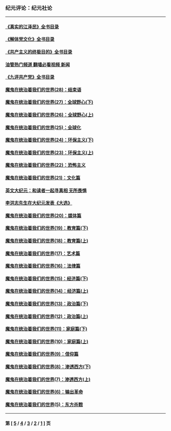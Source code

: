 ### 纪元评论：纪元社论
---
#### [《真实的江泽民》全书目录](../../pages/nsc422/n13721399.md?08290330) 
#### [《解体党文化》全书目录](../../pages/nsc422/n13721157.md?08290330) 
#### [《共产主义的终极目的》全书目录](../../pages/nsc422/n13721048.md?08290330) 
#### [油管热门频道 翻墙必看视频 新闻](ok?08290330)
#### [《九评共产党》全书目录](../../pages/nsc422/n13708085.md?08290330) 
#### [魔鬼在统治着我们的世界(28)：结束语](../../pages/nsc422/n10936246.md?08290330) 
#### [魔鬼在统治着我们的世界(27)：全球野心(下)](../../pages/nsc422/n10928319.md?08290330) 
#### [魔鬼在统治着我们的世界(26)：全球野心(上)](../../pages/nsc422/n10900318.md?08290330) 
#### [魔鬼在统治着我们的世界(25)：全球化](../../pages/nsc422/n10788205.md?08290330) 
#### [魔鬼在统治着我们的世界(24)：环保主义(下)](../../pages/nsc422/n10695307.md?08290330) 
#### [魔鬼在统治着我们的世界(23)：环保主义(上)](../../pages/nsc422/n10688613.md?08290330) 
#### [魔鬼在统治着我们的世界(22)：恐怖主义](../../pages/nsc422/n10614727.md?08290330) 
#### [魔鬼在统治着我们的世界(21)：文化篇](../../pages/nsc422/n10597706.md?08290330) 
#### [英文大纪元：和读者一起寻真相 无所畏惧](../../pages/nsc422/n12542027.md?08290330) 
#### [李洪志先生在大纪元发表《大选》](../../pages/nsc422/n12534746.md?08290330) 
#### [魔鬼在统治着我们的世界(20)：媒体篇](../../pages/nsc422/n10586579.md?08290330) 
#### [魔鬼在统治着我们的世界(19)：教育篇(下)](../../pages/nsc422/n10564808.md?08290330) 
#### [魔鬼在统治着我们的世界(18)：教育篇(上)](../../pages/nsc422/n10526970.md?08290330) 
#### [魔鬼在统治着我们的世界(17)：艺术篇](../../pages/nsc422/n10499093.md?08290330) 
#### [魔鬼在统治着我们的世界(16)：法律篇](../../pages/nsc422/n10485969.md?08290330) 
#### [魔鬼在统治着我们的世界(15)：经济篇(下)](../../pages/nsc422/n10469975.md?08290330) 
#### [魔鬼在统治着我们的世界(14)：经济篇(上)](../../pages/nsc422/n10457370.md?08290330) 
#### [魔鬼在统治着我们的世界(13)：政治篇(下)](../../pages/nsc422/n10448270.md?08290330) 
#### [魔鬼在统治着我们的世界(12)：政治篇(上)](../../pages/nsc422/n10444576.md?08290330) 
#### [魔鬼在统治着我们的世界(11)：家庭篇(下)](../../pages/nsc422/n10440961.md?08290330) 
#### [魔鬼在统治着我们的世界(10)：家庭篇(上)](../../pages/nsc422/n10435448.md?08290330) 
#### [魔鬼在统治着我们的世界(9)：信仰篇](../../pages/nsc422/n10432159.md?08290330) 
#### [魔鬼在统治着我们的世界(8)：渗透西方(下)](../../pages/nsc422/n10429603.md?08290330) 
#### [魔鬼在统治着我们的世界(7)：渗透西方(上)](../../pages/nsc422/n10426013.md?08290330) 
#### [魔鬼在统治着我们的世界(6)：输出革命](../../pages/nsc422/n10421536.md?08290330) 
#### [魔鬼在统治着我们的世界(5)：东方杀戮](../../pages/nsc422/n10417707.md?08290330) 

---
#### 第 [ [5](./5.md?08290330) / [4](./4.md?08290330) / [3](./3.md?08290330) / [2](./2.md?08290330) / [1](./1.md?08290330) ] 页
